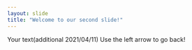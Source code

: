 ```yaml
---
layout: slide
title: "Welcome to our second slide!"
---
```

Your text(additional 2021/04/11)
Use the left arrow to go back!
